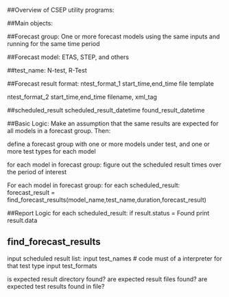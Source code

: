 ##Overview of CSEP utility programs:

##Main objects:

##Forecast group: One or more forecast models using the same inputs and running for the same time period

##Forecast model: ETAS, STEP, and others

##test_name: N-test, R-Test

##Forecast result format:
ntest_format_1
start_time,end_time
file template

ntest_format_2
start_time,end_time
filename,
xml_tag

##scheduled_result
scheduled_result_datetime
found_result_datetime

##Basic Logic:
Make an assumption that the same results are expected for all models in a forecast group.
Then:

define a forecast group with one or more models under test, 
and one or more test types for each model

for each model in forecast group:
figure out the scheduled result times over the period of interest

For each model in forecast group:
for each scheduled_result:
forecast_result = find_forecast_results(model_name,test_name,duration,forecast_result)

##Report Logic
for each scheduled_result:
  if result.status = Found
  print result.data
 
## find_forecast_results
input scheduled result list:
input test_names # code must of a interpreter for that test type
input test_formats 

is expected result directory found?
are expected result files found?
are expected test results found in file?




